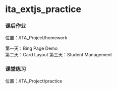 # ita_extjs_practice

### 课后作业  
位置：/ITA_Project/homework

第一天：Bing Page Demo   
第二天：Card Layout
第三天：Student Management

### 课堂练习   
位置：/ITA_Project/practice
